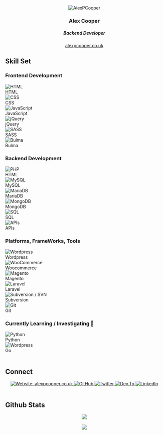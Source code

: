 <link rel="stylesheet" type="text/css" media="all" href="https://alexpcooper.co.uk/assets/github-io-styles.css?2310" />
<div align="center">
   <img src="https://alexpcooper.co.uk/wp-content/themes/alexpcooper/images/alex-cooper-128.png" alt="AlexPCooper" class="top_image" />
</div>

<div align="center">
   <h3 class="title">Alex Cooper</h3>
   <h5 class="subtitle">Backend Developer</h5>
   <a href="https://alexpcooper.co.uk/" class="website_link" target="_blank">alexpcooper.co.uk</a> 
</div> 


<h2 class="section_title">Skill Set</h2>


<h3 class="section_title">Frontend Development</h3>
<div class="row">
  <div class="col total6">
    <img src="https://alexpcooper.co.uk/assets/skill-icons/html5.svg" alt="HTML"><br>
    HTML
  </div>
  <div class="col total6">
    <img src="https://alexpcooper.co.uk/assets/skill-icons/css.svg" alt="CSS"><br>
    CSS
  </div>
  <div class="col total6">
    <img src="https://alexpcooper.co.uk/assets/skill-icons/javascript.svg" alt="JavaScript"><br>
    JavaScript
  </div>
  <div class="col total6">
    <img src="https://alexpcooper.co.uk/assets/skill-icons/jquery.svg" alt="jQuery"><br>
    jQuery
  </div>
  <div class="col total6">
    <img src="https://alexpcooper.co.uk/assets/skill-icons/sass.svg" alt="SASS"><br>
    SASS
  </div>
  <div class="col total6">
    <img src="https://alexpcooper.co.uk/assets/skill-icons/bulma.svg" alt="Bulma"><br>
    Bulma
  </div>
</div>


<h3 class="section_title">Backend Development</h3>

<div class="row">
  <div class="col total6">
    <img src="https://alexpcooper.co.uk/assets/skill-icons/php.svg" alt="PHP"><br>
    HTML
  </div>
  <div class="col total6">
    <img src="https://alexpcooper.co.uk/assets/skill-icons/mysql.svg" alt="MySQL"><br>
    MySQL
  </div>
  <div class="col total6">
    <img src="https://alexpcooper.co.uk/assets/skill-icons/mariadb.svg" alt="MariaDB"><br>
    MariaDB
  </div>
  <div class="col total6">
    <img src="https://alexpcooper.co.uk/assets/skill-icons/mongodb.svg" alt="MongoDB"><br>
    MongoDB
  </div>
  <div class="col total6">
    <img src="https://alexpcooper.co.uk/assets/skill-icons/sql-code.svg" alt="SQL"><br>
    SQL
  </div>
  <div class="col total6">
    <img src="https://alexpcooper.co.uk/assets/skill-icons/api.svg" alt="APIs"><br>
    APIs
  </div>
</div>



<h3 class="section_title">Platforms, FrameWorks, Tools</h3>
    

<div class="row">
  <div class="col total6">
    <img src="https://alexpcooper.co.uk/assets/skill-icons/wordpress.svg" alt="Wordpress"><br>
    Wordpress
  </div>
  <div class="col total6">
    <img src="https://alexpcooper.co.uk/assets/skill-icons/woocommerce.svg" alt="WooCommerce"><br>
    Woocommerce
  </div>
  <div class="col total6">
    <img src="https://alexpcooper.co.uk/assets/skill-icons/magento.svg" alt="Magento"><br>
    Magento
  </div>
  <div class="col total6">
    <img src="https://alexpcooper.co.uk/assets/skill-icons/laravel.svg" alt="Laravel"><br>
    Laravel
  </div>
  <div class="col total6">
    <img src="https://alexpcooper.co.uk/assets/skill-icons/subversion.svg" alt="Subversion / SVN"><br>
    Subversion
  </div>
  <div class="col total6">
    <img src="https://alexpcooper.co.uk/assets/skill-icons/git.svg" alt="Git"><br>
    Git
  </div>
</div>


<h3 class="section_title">Currently Learning / Investigating 🌱 </h3>

<div class="row">
  <div class="col total2">
    <img src="https://alexpcooper.co.uk/assets/skill-icons/python.svg" alt="Python"><br>
    Python
  </div>
  <div class="col total2">
    <img src="https://alexpcooper.co.uk/assets/skill-icons/go.svg" alt="Wordpress"><br>
    Go
  </div>
</div>

<br/>  


<h2 class="section_title">Connect</h2>

<div class="connect_icons" align="center">

  <a href="https://alexpcooper.co.uk" target="_blank">
    <img src="https://img.shields.io/badge/website-alexpcooper.co.uk-green?&style=for-the-badge" alt="Website: alexpcooper.co.uk" />
  </a>

  <a href="https://github.com/alexpcooper" target="_blank">
    <img src="https://img.shields.io/badge/github-%2324292e.svg?&style=for-the-badge&logo=github&logoColor=white" alt="GitHub" />
  </a>

  <a href="https://twitter.com/alexpcooper" target="_blank">
    <img src="https://img.shields.io/badge/twitter-%2300acee.svg?&style=for-the-badge&logo=twitter&logoColor=white" alt="Twitter" />
  </a>

  <a href="https://dev.to/alexpcooper" target="_blank">
    <img src="https://img.shields.io/badge/dev.to-%2308090A.svg?&style=for-the-badge&logo=dev.to&logoColor=white" alt="Dev.To" />
  </a>

  <a href="https://linkedin.com/in/alexpcooper" target="_blank">
    <img src="https://img.shields.io/badge/linkedin-%231E77B5.svg?&style=for-the-badge&logo=linkedin&logoColor=white" alt="LinkedIn" />
  </a>  

</div>  
  

<br/>  


<h2 class="section_title">Github Stats</h2>

<div align="center"><img src="https://github-readme-stats.vercel.app/api?username=alexpcooper&show_icons=true&count_private=true&hide_border=true" align="center" /></div>  

  

<br/>  

<div align="center">
   <a href="https://www.buymeacoffee.com/alexpcooper" target="_blank" style="display: inline-block;">
       <img
           src="https://img.shields.io/badge/Donate-Buy%20Me%20A%20Coffee-orange.svg?style=flat-square" 
           align="center"
       />
   </a>
</div>
